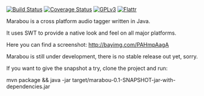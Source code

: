 [![Build Status](https://secure.travis-ci.org/hennr/marabou.png?branch=master)](http://travis-ci.org/hennr/marabou)
[![Coverage Status](https://coveralls.io/repos/hennr/marabou/badge.svg?branch=master)](https://coveralls.io/r/hennr/marabou)
[![GPLv3](https://img.shields.io/badge/licence-GPLv3-green.svg)](http://www.gnu.org/licenses/gpl-3.0.html)
[![Flattr](http://api.flattr.com/button/flattr-badge-large.png)](https://flattr.com/submit/auto?user_id=hennr&url=https://github.com/hennr/marabou&title=marabou&language=java&tags=github&category=software)

Marabou is a cross platform audio tagger written in Java.

It uses SWT to provide a native look and feel on all major platforms.

Here you can find a screenshot:
http://bayimg.com/PAHmpAagA


Marabou is still under development, there is no stable release out yet, sorry.

If you want to give the snapshot a try, clone the project and run:

mvn package && java -jar target/marabou-0.1-SNAPSHOT-jar-with-dependencies.jar
